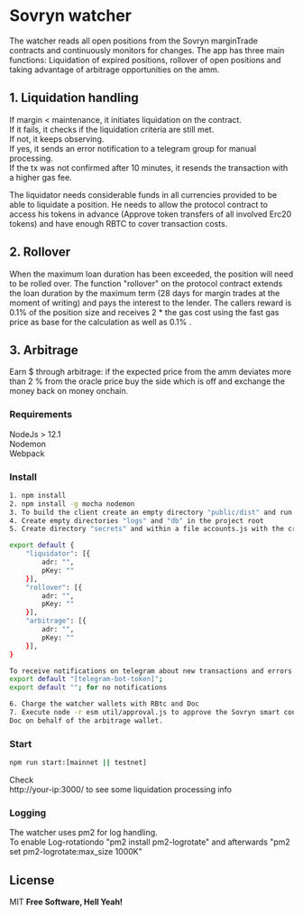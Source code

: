 # Sovryn watcher

The watcher reads all open positions from the Sovryn marginTrade contracts and continuously monitors for changes.
The app has three main functions: Liquidation of expired positions, rollover of open positions and taking advantage of arbitrage opportunities on the amm.  
  

## 1. Liquidation handling
 
If margin < maintenance, it initiates liquidation on the contract.  
If it fails, it checks if the liquidation criteria are still met.    
If not, it keeps observing.  
If yes, it sends an error notification to a telegram group for manual processing.  
If the tx was not confirmed after 10 minutes, it resends the transaction with a higher gas fee.  

The liquidator needs considerable funds in all currencies provided to be able to liquidate a position. 
He needs to allow the protocol contract to access his tokens in advance (Approve token transfers of all involved Erc20 tokens) and have enough RBTC to cover transaction costs.
  

## 2. Rollover

When the maximum loan duration has been exceeded, the position will need to be rolled over.
The function "rollover" on the protocol contract extends the loan duration by the maximum term (28 days for margin trades at the moment of writing) and pays the interest to the lender. The callers reward is 0.1% of the position size and receives 2 * the gas cost using the fast gas price as base for the calculation as well as 0.1% .
 

## 3. Arbitrage

Earn $ through arbitrage: if the expected price from the amm deviates more than 2 % from the oracle price buy the side which is off and exchange the money back on money onchain.


### Requirements

NodeJs > 12.1  
Nodemon  
Webpack  


### Install

```sh
1. npm install
2. npm install -g mocha nodemon
3. To build the client create an empty directory "public/dist" and run "npm run build-client"
4. Create empty directories "logs" and "db" in the project root
5. Create directory "secrets" and within a file accounts.js with the credentials of the liquidator/rollover/arbitrage wallets

export default {
    "liquidator": [{
        adr: "",
        pKey: ""
    }],
    "rollover": [{
        adr: "",
        pKey: ""
    }],
    "arbitrage": [{
        adr: "",
        pKey: ""
    }],
}

To receive notifications on telegram about new transactions and errors create a telegram bot-token-id and write in in a file /secrets/telegram.js
export default "[telegram-bot-token]";
export default ""; for no notifications

6. Charge the watcher wallets with RBtc and Doc
7. Execute node -r esm util/approval.js to approve the Sovryn smart contract to spend Doc on behalf of the watcher wallets as well as the swap network contract to spend
Doc on behalf of the arbitrage wallet.

```


### Start

```sh
npm run start:[mainnet || testnet]
```
Check  
http://your-ip:3000/ to see some liquidation processing info


### Logging
The watcher uses pm2 for log handling.    
To enable Log-rotationdo "pm2 install pm2-logrotate" and afterwards "pm2 set pm2-logrotate:max_size 1000K"   

License
----

MIT
**Free Software, Hell Yeah!**
